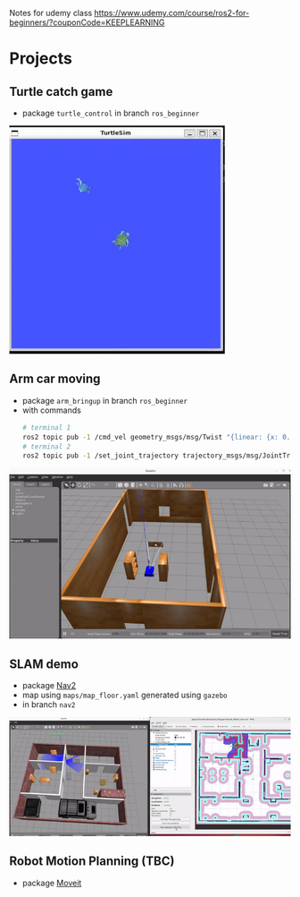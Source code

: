 Notes for udemy class https://www.udemy.com/course/ros2-for-beginners/?couponCode=KEEPLEARNING

# Projects
## Turtle catch game
- package `turtle_control` in branch `ros_beginner`

![](/rm_resources/turtle_catch.gif)
## Arm car moving
- package `arm_bringup` in branch `ros_beginner`
- with commands
    ```bash
    # terminal 1
    ros2 topic pub -1 /cmd_vel geometry_msgs/msg/Twist "{linear: {x: 0.1}, angular: {z: 0.01}}"
    # terminal 2
    ros2 topic pub -1 /set_joint_trajectory trajectory_msgs/msg/JointTrajectory "{header: {frame_id: base_footprint}, joint_names: [base_forearm_joint, forearm_hand_joint], points: [{positions: [0.5,0.3]}]}"
    ```

![](/rm_resources/arm_car.gif)

## SLAM demo
- package [Nav2](https://docs.nav2.org/)
- map using `maps/map_floor.yaml` generated using `gazebo`
- in branch `nav2`

![](/rm_resources/turtlebot_nav.gif)

## Robot Motion Planning (TBC)
- package [Moveit](https://moveit.picknik.ai/main/index.html)
